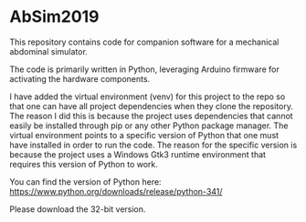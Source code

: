 # AbSim2019
This repository contains code for companion software for a mechanical abdominal simulator.

The code is primarily written in Python, leveraging Arduino firmware for activating the hardware components.

I have added the virtual environment (venv) for this project to the repo so that one can have all project dependencies when they clone the repository. The reason I did this is because the project uses dependencies that cannot easily be installed through pip or any other Python package manager. The virtual environment points to a specific version of Python that one must have installed in order to run the code. The reason for the specific version is because the project uses a Windows Gtk3 runtime environment that requires this version of Python to work.

You can find the version of Python here: https://www.python.org/downloads/release/python-341/

Please download the 32-bit version.
